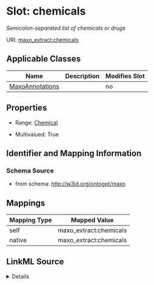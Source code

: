 

# Slot: chemicals


_Semicolon-separated list of chemicals or drugs_



URI: [maxo_extract:chemicals](http://w3id.org/ontogpt/maxochemicals)



<!-- no inheritance hierarchy -->





## Applicable Classes

| Name | Description | Modifies Slot |
| --- | --- | --- |
| [MaxoAnnotations](MaxoAnnotations.md) |  |  no  |







## Properties

* Range: [Chemical](Chemical.md)

* Multivalued: True





## Identifier and Mapping Information







### Schema Source


* from schema: http://w3id.org/ontogpt/maxo




## Mappings

| Mapping Type | Mapped Value |
| ---  | ---  |
| self | maxo_extract:chemicals |
| native | maxo_extract:chemicals |




## LinkML Source

<details>
```yaml
name: chemicals
description: Semicolon-separated list of chemicals or drugs
from_schema: http://w3id.org/ontogpt/maxo
rank: 1000
alias: chemicals
owner: MaxoAnnotations
domain_of:
- MaxoAnnotations
range: Chemical
multivalued: true

```
</details>